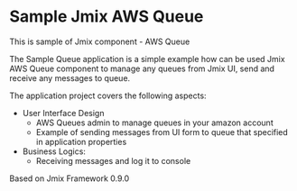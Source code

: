 # Sample Jmix AWS Queue
This is sample of Jmix component - AWS Queue

The Sample Queue application is a simple example how can be used Jmix AWS Queue component to manage any queues from Jmix UI, send and receive any messages to queue.

The application project covers the following aspects:

- User Interface Design
    - AWS Queues admin to manage queues in your amazon account 
    - Example of sending messages from UI form to queue that specified in application properties
- Business Logics:
    - Receiving messages and log it to console

Based on Jmix Framework 0.9.0
